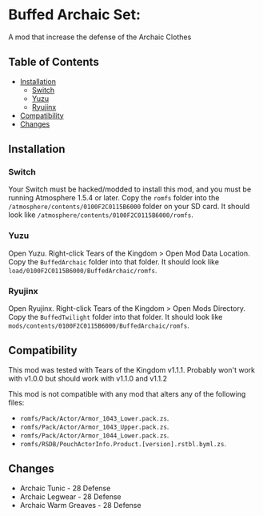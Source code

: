 # Buffed Archaic Set:
A mod that increase the defense of the Archaic Clothes

## Table of Contents

- [Installation](#installation)
  - [Switch](#switch)
  - [Yuzu](#yuzu)
  - [Ryujinx](#ryujinx)
- [Compatibility](#compatibility)
- [Changes](#changes)

## Installation

### Switch

Your Switch must be hacked/modded to install this mod, and you must be running
Atmosphere 1.5.4 or later. Copy the `romfs` folder into the
`/atmosphere/contents/0100F2C0115B6000` folder on your SD card. It should look
like `/atmosphere/contents/0100F2C0115B6000/romfs`.

### Yuzu

Open Yuzu. Right-click Tears of the Kingdom > Open Mod Data Location. Copy the
`BuffedArchaic` folder into that folder. It should look like
`load/0100F2C0115B6000/BuffedArchaic/romfs`.

### Ryujinx

Open Ryujinx. Right-click Tears of the Kingdom > Open Mods Directory. Copy the
`BuffedTwilight` folder into that folder. It should look like
`mods/contents/0100F2C0115B6000/BuffedArchaic/romfs`.

## Compatibility

This mod was tested with Tears of the Kingdom v1.1.1. Probably won't work with v1.0.0 but should work with v1.1.0 and v1.1.2

This mod is not compatible with any mod that alters any of the following files:

- `romfs/Pack/Actor/Armor_1043_Lower.pack.zs`.
- `romfs/Pack/Actor/Armor_1043_Upper.pack.zs`.
- `romfs/Pack/Actor/Armor_1044_Lower.pack.zs`.
- `romfs/RSDB/PouchActorInfo.Product.[version].rstbl.byml.zs`.

## Changes
- Archaic Tunic - 28 Defense
- Archaic Legwear - 28 Defense
- Archaic Warm Greaves - 28 Defense
